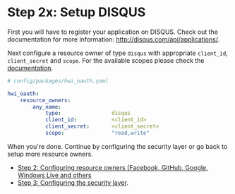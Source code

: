 Step 2x: Setup DISQUS
=====================
First you will have to register your application on DISQUS. Check out the
documentation for more information: http://disqus.com/api/applications/.

Next configure a resource owner of type `disqus` with appropriate
`client_id`, `client_secret` and `scope`. For the available scopes
please check the [documentation](http://disqus.com/api/docs/permissions/).

```yaml
# config/packages/hwi_oauth.yaml

hwi_oauth:
    resource_owners:
        any_name:
            type:                disqus
            client_id:           <client_id>
            client_secret:       <client_secret>
            scope:               "read,write"
```

When you're done. Continue by configuring the security layer or go back to
setup more resource owners.

- [Step 2: Configuring resource owners (Facebook, GitHub, Google, Windows Live and others](../2-configuring_resource_owners.md)
- [Step 3: Configuring the security layer](../3-configuring_the_security_layer.md).
